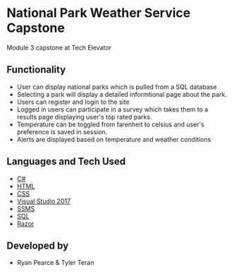 # National Park Weather Service Capstone
Module 3 capstone at Tech Elevator

## Functionality
* User can display national parks which is pulled from a SQL database
* Selecting a park will display a detailed informtional page about the park.
* Users can register and login to the site
* Logged in users can participate in a survey which takes them to a results page displaying user's top rated parks.
* Temperature can be toggled from farenheit to celsius and user's preference is saved in session.
* Alerts are displayed based on temperature and weather conditions

## Languages and Tech Used
* [C#](https://docs.microsoft.com/en-us/dotnet/csharp/)
* [HTML](https://developer.mozilla.org/en-US/docs/Web/HTML)
* [CSS](https://developer.mozilla.org/en-US/docs/Web/CSS)
* [Visual Studio 2017](https://visualstudio.microsoft.com/vs/whatsnew/)
* [SSMS](https://docs.microsoft.com/en-us/sql/ssms/sql-server-management-studio-ssms?view=sql-server-2017)
* [SQL](https://docs.microsoft.com/en-us/sql/?view=sql-server-2017)
* [Razor](https://docs.microsoft.com/en-us/aspnet/core/mvc/views/razor?view=aspnetcore-2.2)

## Developed by
* Ryan Pearce & Tyler Teran

